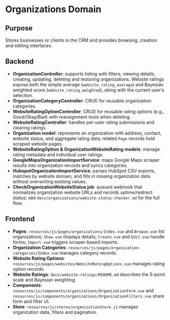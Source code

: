 # Organizations Domain

## Purpose
Stores businesses or clients in the CRM and provides browsing, creation and editing interfaces.

## Backend
- **OrganizationController**: supports listing with filters, viewing details, creating, updating, deleting and restoring organizations. Website ratings expose both the simple average (`website_rating_average`) and Bayesian weighted score (`website_rating_weighted`), along with the current user’s selection.
- **OrganizationCategoryController**: CRUD for reusable organization categories.
- **WebsiteRatingOptionController**: CRUD for reusable rating options (e.g., Good/Okay/Bad) with reassignment tools when deleting.
- **WebsiteRatingController**: handles per-user rating submissions and clearing ratings.
- **Organization model**: represents an organization with address, contact, website status, and aggregate rating data; related `Page` records hold scraped website pages.
- **WebsiteRatingOption & OrganizationWebsiteRating models**: manage rating metadata and individual user ratings.
- **GoogleMapsOrganizationImportService**: maps Google Maps scraper results into organization records and syncs categories.
- **HubspotOrganizationImportService**: parses HubSpot CSV exports, matches by website domain, and fills in missing organization data without overwriting existing values.
- **CheckOrganizationWebsiteStatus job**: queued webhook that normalizes organization website URLs and records uptime/redirect status; see `docs/organizations/website-status-checker.md` for the full flow.

## Frontend
- **Pages**: `resources/js/pages/organizations/Index.vue` and `Browse.vue` list organizations; `Show.vue` displays details; `Create.vue` and `Edit.vue` handle forms; `Import.vue` triggers scraper-based imports.
- **Organization Categories**: `resources/js/pages/organization-categories/Index.vue` manages category records.
- **Website Rating Options**: `resources/js/pages/websites/WebsiteRatingOptions.vue` manages rating option records.
- **Website Ratings**: `docs/website-ratings/README.md` describes the 5-point scale and Bayesian weighting.
- **Components**: `resources/js/components/organizations/OrganizationForm.vue` and `resources/js/components/organizations/OrganizationFilters.vue` share form and filter UI.
- **Store**: `resources/js/stores/organizationStore.js` manages organization data, filters and pagination.
